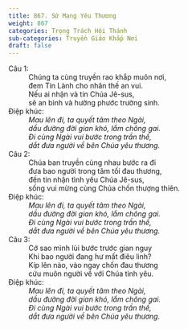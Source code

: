 ```yaml
---
title: 867. Sứ Mạng Yêu Thương
weight: 867
categories: Trọng Trách Hội Thánh
sub-categories: Truyền Giáo Khắp Nơi
draft: false
---
```

<dl><dt>Câu 1:</dt><dd data-verse="1">Chúng ta cùng truyền rao khắp muôn nơi, <br/>đem Tin Lành cho nhân thế an vui. <br/>Nếu ai nhận và tin Chúa Jê-sus, <br/>sẽ an bình và hưởng phước trường sinh. </dd><dt>Điệp khúc:</dt><dd data-chorus="1"><em>Mau lên đi, ta quyết tâm theo Ngài, <br/>dầu đường đời gian khó, lắm chông gai. <br/>Đi cùng Ngài vui bước trong trần thế, <br/>dắt đưa người về bên Chúa yêu thương. </em></dd><dt>Câu 2:</dt><dd data-verse="2">Chúa ban truyền cùng nhau bước ra đi <br/>đưa bao người trong tăm tối đau thương, <br/>đến tin nhận tình yêu Chúa Jê-sus, <br/>sống vui mừng cùng Chúa chốn thượng thiên. </dd><dt>Điệp khúc:</dt><dd data-chorus="1"><em>Mau lên đi, ta quyết tâm theo Ngài, <br/>dầu đường đời gian khó, lắm chông gai. <br/>Đi cùng Ngài vui bước trong trần thế, <br/>dắt đưa người về bên Chúa yêu thương. </em></dd><dt>Câu 3:</dt><dd data-verse="3">Cớ sao mình lùi bước trước gian nguy <br/>Khi bao người đang hư mất điêu linh? <br/>Kíp lên nào, vào ngay chốn đau thương <br/>cứu muôn người về với Chúa tình yêu. </dd><dt>Điệp khúc:</dt><dd data-chorus="1"><em>Mau lên đi, ta quyết tâm theo Ngài, <br/>dầu đường đời gian khó, lắm chông gai. <br/>Đi cùng Ngài vui bước trong trần thế, <br/>dắt đưa người về bên Chúa yêu thương. </em></dd></dl>